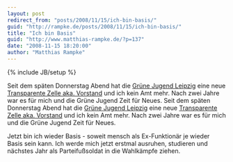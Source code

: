 ```yaml
---
layout: post
redirect_from: "posts/2008/11/15/ich-bin-basis/"
guid: "http://rampke.de/posts/2008/11/15/ich-bin-basis/"
title: "Ich bin Basis"
guid: "http://www.matthias-rampke.de/?p=137"
date: "2008-11-15 18:20:00"
author: "Matthias Rampke"
---
```

{% include JB/setup %}

Seit dem sp&auml;ten Donnerstag Abend hat die <a href="http://www.gruene-jugend-leipzig.de/">Gr&uuml;ne Jugend Leipzig</a> eine neue <a href="http://leipzig.gj-sachsen.de/joomla/content/view/32/47/">Transparente Zelle aka. Vorstand</a> und ich kein Amt mehr. Nach zwei Jahre war es f&uuml;r mich und die Gr&uuml;ne Jugend Zeit f&uuml;r Neues.
Seit dem sp&auml;ten Donnerstag Abend hat die <a href="http://www.gruene-jugend-leipzig.de/">Gr&uuml;ne Jugend Leipzig</a> eine neue <a href="http://leipzig.gj-sachsen.de/joomla/content/view/32/47/">Transparente Zelle aka. Vorstand</a> und ich kein Amt mehr. Nach zwei Jahre war es f&uuml;r mich und die Gr&uuml;ne Jugend Zeit f&uuml;r Neues.

Jetzt bin ich wieder Basis - soweit mensch als Ex-Funktion&auml;r je wieder Basis sein kann. Ich werde mich jetzt erstmal ausruhen, studieren und n&auml;chstes Jahr als Parteifu&szlig;soldat in die Wahlk&auml;mpfe ziehen.

